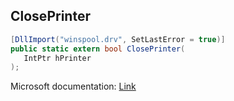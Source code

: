 ## ClosePrinter

```csharp
[DllImport("winspool.drv", SetLastError = true)]
public static extern bool ClosePrinter(
   IntPtr hPrinter
);
```

Microsoft documentation: [Link](https://learn.microsoft.com/en-us/windows/win32/printdocs/closeprinter)
